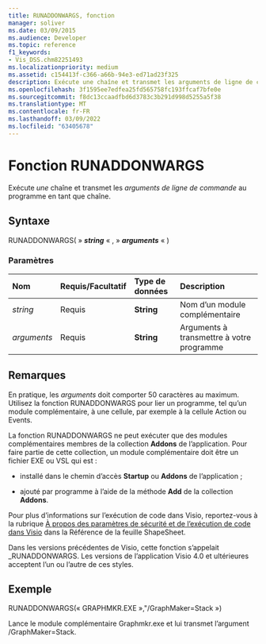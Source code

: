 ```yaml
---
title: RUNADDONWARGS, fonction
manager: soliver
ms.date: 03/09/2015
ms.audience: Developer
ms.topic: reference
f1_keywords:
- Vis_DSS.chm82251493
ms.localizationpriority: medium
ms.assetid: c154413f-c366-a66b-94e3-ed71ad23f325
description: Exécute une chaîne et transmet les arguments de ligne de commande au programme en tant que chaîne.
ms.openlocfilehash: 3f1595ee7edfea25fd565758fc193ffcaf7bfe0e
ms.sourcegitcommit: f8dc13ccaadfbd6d3783c3b291d998d5255a5f38
ms.translationtype: MT
ms.contentlocale: fr-FR
ms.lasthandoff: 03/09/2022
ms.locfileid: "63405678"
---
```

# <a name="runaddonwargs-function"></a>Fonction RUNADDONWARGS

Exécute _une_ chaîne et transmet les _arguments de ligne de commande_ au programme en tant que chaîne.
  
## <a name="syntax"></a>Syntaxe

RUNADDONWARGS( » **_string_** « , » **_arguments_** « )
  
### <a name="parameters"></a>Paramètres

|**Nom**|**Requis/Facultatif**|**Type de données**|**Description**|
|:-----|:-----|:-----|:-----|
| _string_ <br/> |Requis  <br/> |**String** <br/> | Nom d’un module complémentaire |
| _arguments_ <br/> |Requis  <br/> |**String** <br/> |Arguments à transmettre à votre programme |

## <a name="remarks"></a>Remarques

En pratique, les _arguments_ doit comporter 50 caractères au maximum. Utilisez la fonction RUNADDONWARGS pour lier un programme, tel qu’un module complémentaire, à une cellule, par exemple à la cellule Action ou Events.
  
La fonction RUNADDONWARGS ne peut exécuter que des modules complémentaires membres de la collection **Addons** de l’application. Pour faire partie de cette collection, un module complémentaire doit être un fichier EXE ou VSL qui est :
  
- installé dans le chemin d’accès **Startup** ou **Addons** de l’application ;

- ajouté par programme à l’aide de la méthode **Add** de la collection **Addons**.

Pour plus d’informations sur l’exécution de code dans Visio, reportez-vous à la rubrique [À propos des paramètres de sécurité et de l’exécution de code dans Visio](about-security-settings-and-running-code-in-visio-shapesheet.md) dans la Référence de la feuille ShapeSheet.
  
Dans les versions précédentes de Visio, cette fonction s’appelait _RUNADDONWARGS. Les versions de l’application Visio 4.0 et ultérieures acceptent l’un ou l’autre de ces styles.
  
## <a name="example"></a>Exemple

RUNADDONWARGS(« GRAPHMKR.EXE »,"/GraphMaker=Stack »)
  
Lance le module complémentaire Graphmkr.exe et lui transmet l’argument /GraphMaker=Stack.
  